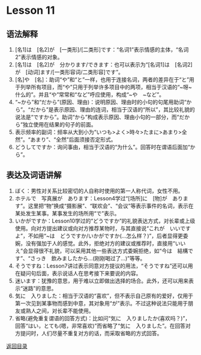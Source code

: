 # Lesson 11

## 语法解释

1. [名1]は　[名2]が　[一类形]/[二类形]です：“名词1”表示情感的主体，“名词2”表示情感的对象。
2. [名1]は　[名2]が　分かります/できます：也可以表示为“[名词1]は　[名词2]が　[动词]ます/[一类形容词/二类形容]です”。
3. [名]や　[名]：助词“や”和“と”一样，也用于连接名词，两者的差异在于“と”用于列举所有项目，而“や”只用于列举许多项目中的两项，相当于汉语的“~呀~什么的”。并且“や”常常和“など”呼应使用，构成“~や　~など”。
4. “~から”和“だから”(原因、理由)：说明原因、理由时的小句的句尾用助词“から”。“だから”是表示原因、理由的连词，相当于汉语的“所以”，其比较礼貌的说法是“ですから”。助词“から”构成表示原因、理由小句的一部分，而“だから”独立使用在结果的句子的前面。
5. 表示频率的副词：频率从大到小为“いつも>よく>時々>たまに>あまり>全然”。“あまり”、“全然”后面须接否定形式。
6. どうしてですか：询问事由，相当于汉语的“为什么”。回答时在谓语后面加“から”。

## 表达及词语讲解

1. ぼく：男性对关系比较密切的人自称时使用的第一人称代词，女性不用。
2. ホテルで　写真展が　あります：Lesson4学过“[场所]に　[物]が　あります”。这里把“物”换成“摄影展”、“联欢会”、“会议”等表示事件的名词，表示在某处发生某事。某事发生的场所用“で”表示。
3. いかがですか：Lesson10学过的“どうですか”的礼貌表达方式，对长辈或上级使用。向对方提出建议或向对方推荐某物时，与其直接说“これが　いいですよ”，不如用“~は　どうですか/いかがですか(...怎么样？)”，后者显得更委婉，没有强加于人的感觉。此外，拒绝对方的建议或推荐时，直接用“いいえ”会显得很不礼貌，可以采用其他一些表达方式委婉拒绝，如“今は　結構です”、“さっき　飲みましたから...(刚刚喝过了...)”等等。
4. そうですね：Lesson7讲过表示同意对方提议的用法，“そうですね”还可以用在疑问句后面，表示说话人在思考接下来要说的内容。
5. 迷います：犹豫的意思，用于难以立即做出选择的场合。此外，还可以用来表示“迷路”的意思。
6. 気に　入りました：相当于汉语的“喜欢”，但不表示自己原有的爱好，仅用于第一次见到某事物而感到中意，其对象用“が”表示。不过这种说法只能用于朋友或熟人之间，对长辈不能使用。
7. 省略(避免重复谓语的回答方式)：比如问“気に　入りましたか(喜欢吗？)”，回答“はい，とても(嗯，非常喜欢)”而省略了“気に　入りました”。在回答对方提问时，人们尽量不重复对方的话，而采取省略的方式回答。

[返回目录](../..)
